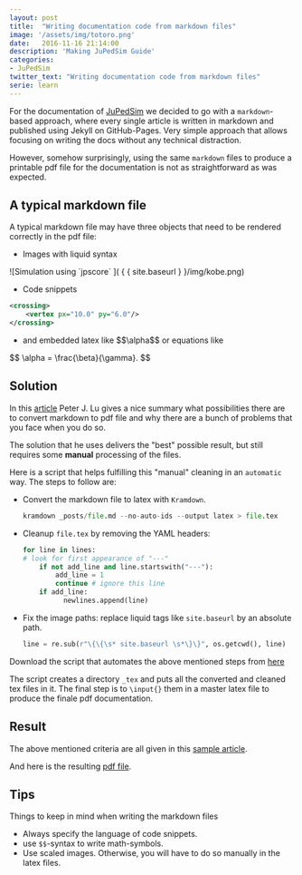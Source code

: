 ```yaml
---
layout: post
title:  "Writing documentation code from markdown files"
image: '/assets/img/totoro.png'
date:   2016-11-16 21:14:00
description: 'Making JuPedSim Guide'
categories:
- JuPedSim
twitter_text: "Writing documentation code from markdown files"
serie: learn
---
```


For the documentation of  [JuPedSim](http://jupedsim.org) we decided to go with a `markdown`-based approach, 
where every single article is written in markdown and published using Jekyll on GitHub-Pages. 
Very simple approach that allows focusing on writing the docs without any technical distraction. 

However, somehow surprisingly, using the same `markdown` files to  produce a printable pdf file for 
the documentation is not as straightforward as was expected. 

## A typical  markdown file

A typical  markdown file may have three objects that need to be rendered correctly in the pdf file: 

- Images with liquid syntax

<div class="alert alert-info">
  ![Simulation using `jpscore` ]( { { site.baseurl  } }/img/kobe.png)
</div>

- Code snippets 

```xml
<crossing>
	<vertex px="10.0" py="6.0"/>
</crossing>
```

- and embedded latex like \$\$\alpha$$ or equations like 

\$\$
\alpha = \frac{\beta}{\gamma}.
$$



## Solution 
In this [article](http://peterlu.github.io/2014/08/03/markdown_latex_pdf.html)
Peter J. Lu gives a nice summary what possibilities there are to convert markdown to pdf file and why there are 
a bunch of problems that you face when you do so.

The solution that he uses delivers the "best" possible result, but still requires some **manual** processing of the files. 

Here is a script that helps fulfilling this "manual" cleaning in an `automatic` way.  The steps to follow are: 

- Convert the markdown file to latex with `Kramdown`.

  ```python
  kramdown _posts/file.md --no-auto-ids --output latex > file.tex
  ```

- Cleanup `file.tex` by removing  the YAML headers:

  ```python 
  for line in lines:
  # look for first appearance of "---"
      if not add_line and line.startswith("---"):
          add_line = 1
          continue # ignore this line
      if add_line:
            newlines.append(line)
  ```
  
- Fix the image paths:  replace liquid tags like `site.baseurl` by an absolute path.

  ```python
  line = re.sub(r"\{\{\s* site.baseurl \s*\}\}", os.getcwd(), line)
  ```

Download the script that automates the above mentioned steps from [here](https://gitlab.version.fz-juelich.de/snippets/22)

The script creates a directory `_tex` and puts all the converted and cleaned tex files in it. 
The final step is to `\input{}` them in a master latex file to produce the finale pdf documentation. 

## Result

The above mentioned criteria are all given in  this  [sample article](/2016-11-20-test-md2pdf.html). 

And here is the resulting [pdf file](https://fz-juelich.sciebo.de/index.php/s/yIANyTztEprayuI).

## Tips

Things to keep in mind when writing the markdown files

- Always specify the language of code snippets. 
- use `$$`-syntax to write math-symbols.
- Use scaled images. Otherwise, you will have to do so manually in the latex files. 
